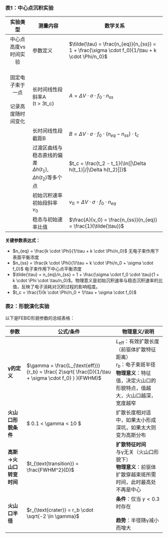 ### 表1：中心点沉积实验
| 实验类型 | 测量内容 | 数学关系 |
|:--------:|----------|----------|
| 中心点高度vs时间实验 | 参数定义 | $\tilde{\tau} = \frac{n_{eq}}{n_{ss}} = 1 + \frac{\sigma \cdot f_0}{1/\tau + k \cdot \Phi/n_0}$ |
| <br>固定电子束于一点<br><br>记录高度随时间变化 | 长时间线性段斜率A<br>(t > 3t_c) | $A = \Delta V \cdot \sigma \cdot f_0 \cdot n_{ss}$<br> |
|  | 长时间线性段截距B | $B = \Delta V \cdot \sigma \cdot f_0 \cdot (n_{eq} - n_{ss}) \cdot t_c$<br>|
|  | 过渡区曲线与稳态直线的偏差<br>$\Delta h(t_1)$, $\Delta h(t_2)$等多个点 | $t_c = \frac{t_2 - t_1}{\ln[\|\Delta h(t_1)\|/\|\Delta h(t_2)\|]}$<br>  |
|  | 初始沉积速率<br>初始段斜率 $v_0$ | $v_0 = \Delta V \cdot \sigma \cdot f_0 \cdot n_{eq}$<br>|
|  | 稳态与初始速率比值 | $\frac{A}{v_0} = \frac{n_{ss}}{n_{eq}} = \frac{1}{\tilde{\tau}}$ |

**关键参数表达式：**
- $n_{eq} = \frac{k \cdot \Phi}{1/\tau + k \cdot \Phi/n_0}$ 无电子束作用下表面平衡浓度
- $n_{ss} = \frac{k \cdot \Phi}{1/\tau + k \cdot \Phi/n_0 + \sigma \cdot f_0}$ 电子束作用下中心点平衡浓度
- $\tilde{\tau} = n_{eq}/n_{ss} = 1 + \frac{\sigma \cdot f_0 \cdot \tau}{1 + k \cdot \Phi \cdot \tau/n_0}$。物理意义是初始沉积速率与稳态沉积速率的比值，反映了电子消耗对沉积过程的影响程度。
- $t_c = \frac{1}{k \cdot \Phi/n_0 + 1/\tau + \sigma \cdot f_0}$


### 表2：形貌演化实验

以下是FEBID形貌参数的总结表格：

| **参数**                | **公式/条件**                          | **物理意义/说明**                                                                 |
|-------------------------|----------------------------------------|---------------------------------------------------------------------------------|
| **γ的定义**             | $\gamma = \frac{L_{\text{eff}}}{r_b} = \frac{ 2\sqrt{ \frac{D}{1/\tau + \sigma \cdot f_0} } }{FWHM}$ | $L_{\text{eff}}$：有效扩散长度（前驱体扩散特征距离）<br>$r_b$：电子束斑半径<br>**物理意义**：特征值，决定火山口的形貌特点，值越大，火山口越深，宽度越窄 |
| **火山口形貌条件**      | $ 0.1 < \gamma < 10 $                         | 扩散长度相对适中，如果太小形成深坑，如果太大则变为高斯分布                     |
| **高斯→火山口转变时间** | $t_{\text{transition}} = \frac{FWHM^2}{D}$ | **扩散特征时间**<br>与γ无关（火山口形貌下）<br>**物理意义**：前驱体扩散穿越束斑所需时间，此时最高处不再是中心 |
| **火山口半径**          | $r_{\text{crater}} = r_b \cdot \sqrt{-2 \ln \gamma}$ | **条件**：仅当 $\gamma < 0.3$ 时存在<br><br>**趋势**：半径随γ减小而增大 |
